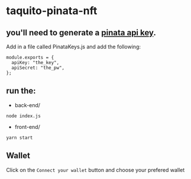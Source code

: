 # taquito-pinata-nft

## you'll need to generate a [pinata api key](https://www.pinata.cloud/).

Add in a file called PinataKeys.js and add the following:
```
module.exports = {
  apiKey: "the_key",
  apiSecret: "the_pw",
};
```

## run the:
* back-end/
```
node index.js
```
* front-end/
```
yarn start
```

## Wallet
Click on the `Connect your wallet` button and choose your prefered wallet 
